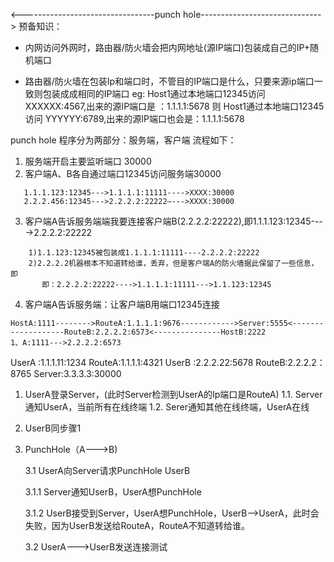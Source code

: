 	
<---------------------------------punch hole------------------------------>
预备知识：

* 内网访问外网时，路由器/防火墙会把内网地址(源IP端口)包装成自己的IP+随机端口

* 路由器/防火墙在包装Ip和端口时，不管目的IP端口是什么，只要来源ip端口一致则包装成成相同的IP端口
   eg:
   Host1通过本地端口12345访问 XXXXXX:4567,出来的源IP端口是   ：1.1.1.1:5678
则 Host1通过本地端口12345访问 YYYYYY:6789,出来的源IP端口也会是：1.1.1.1:5678

punch hole 程序分为两部分：服务端，客户端
流程如下：

1. 服务端开启主要监听端口 30000
2. 客户端A、B各自通过端口12345访问服务端30000
```
   1.1.1.123:12345--->1.1.1.1:11111---->XXXX:30000
   2.2.2.456:12345--->2.2.2.2:22222—--->XXXX:30000
```
3. 客户端A告诉服务端端我要连接客户端B(2.2.2.2:22222),即1.1.1.123:12345---->2.2.2.2:22222
```
    1)1.1.123:12345被包装成1.1.1.1:11111----2.2.2.2:22222
    2)2.2.2.2机器根本不知道转给谁，丢弃，但是客户端A的防火墙据此保留了一些信息，即
       即：2.2.2.2:22222---->1.1.1.1:11111--->1.1.123:12345
```
4. 客户端A告诉服务端：让客户端B用端口12345连接
```
HostA:1111-------->RouteA:1.1.1.1:9676------------>Server:5555<-------------------RouteB:2.2.2.2:6573<---------------HostB:2222
1、A:1111--->2.2.2.2:6573
```
UserA :1.1.1.11:1234
RouteA:1.1.1.1:4321
UserB :2.2.2.22:5678
RouteB:2.2.2.2：8765
Server:3.3.3.3:30000

1. UserA登录Server，(此时Server检测到UserA的Ip端口是RouteA)
    1.1. Server通知UserA，当前所有在线终端
    1.2. Serer通知其他在线终端，UserA在线

2. UserB同步骤1
3. PunchHole（A--->B)

   3.1 UserA向Server请求PunchHole UserB

     3.1.1 Server通知UserB，UserA想PunchHole
     
     3.1.2 UserB接受到Server，UserA想PunchHole，UserB-->UserA，此时会失败，因为UserB发送给RouteA，RouteA不知道转给谁。

   3.2 UserA--->UserB发送连接测试